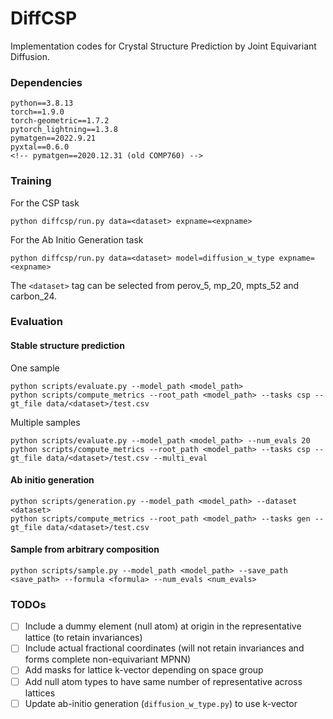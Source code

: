 # DiffCSP

Implementation codes for Crystal Structure Prediction by Joint Equivariant Diffusion.

### Dependencies

```
python==3.8.13
torch==1.9.0
torch-geometric==1.7.2
pytorch_lightning==1.3.8
pymatgen==2022.9.21 
pyxtal==0.6.0
<!-- pymatgen==2020.12.31 (old COMP760) -->
```

### Training

For the CSP task

```
python diffcsp/run.py data=<dataset> expname=<expname>
```

For the Ab Initio Generation task

```
python diffcsp/run.py data=<dataset> model=diffusion_w_type expname=<expname>
```

The ``<dataset>`` tag can be selected from perov_5, mp_20, mpts_52 and carbon_24.

### Evaluation

#### Stable structure prediction 

One sample 

```
python scripts/evaluate.py --model_path <model_path>
python scripts/compute_metrics --root_path <model_path> --tasks csp --gt_file data/<dataset>/test.csv 
```

Multiple samples

```
python scripts/evaluate.py --model_path <model_path> --num_evals 20
python scripts/compute_metrics --root_path <model_path> --tasks csp --gt_file data/<dataset>/test.csv --multi_eval
```

#### Ab initio generation

```
python scripts/generation.py --model_path <model_path> --dataset <dataset>
python scripts/compute_metrics --root_path <model_path> --tasks gen --gt_file data/<dataset>/test.csv
```


#### Sample from arbitrary composition

```
python scripts/sample.py --model_path <model_path> --save_path <save_path> --formula <formula> --num_evals <num_evals>
```

### TODOs
- [ ] Include a dummy element (null atom) at origin in the representative lattice (to retain invariances)
- [ ] Include actual fractional coordinates (will not retain invariances and forms complete non-equivariant MPNN)
- [ ] Add masks for lattice k-vector depending on space group
- [ ] Add null atom types to have same number of representative across lattices
- [ ] Update ab-initio generation (`diffusion_w_type.py`) to use k-vector